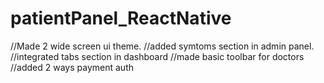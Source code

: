 # patientPanel_ReactNative
//Made 2 wide screen ui theme.
//added symtoms section in admin panel.
//integrated tabs section in dashboard
//made basic toolbar for doctors
//added 2 ways payment auth
